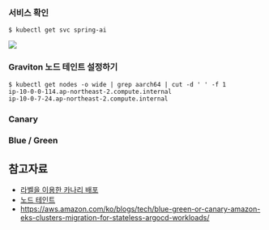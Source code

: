 
### 서비스 확인 ###

```
$ kubectl get svc spring-ai
```
![](https://github.com/gnosia93/eks-grv-mig/blob/main/tutorial/images/getsvc-1.png)


### Graviton 노드 테인트 설정하기 ###
```
$ kubectl get nodes -o wide | grep aarch64 | cut -d ' ' -f 1
ip-10-0-0-114.ap-northeast-2.compute.internal
ip-10-0-7-24.ap-northeast-2.compute.internal
```


### Canary ###








### Blue / Green ###




## 참고자료 ##
* [라벨을 이용한 카나리 배포](https://arisu1000.tistory.com/27842)
* [노드 테인트](https://dobby-isfree.tistory.com/163)
* https://aws.amazon.com/ko/blogs/tech/blue-green-or-canary-amazon-eks-clusters-migration-for-stateless-argocd-workloads/
